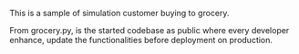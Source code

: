 This is a sample of simulation customer buying to grocery.

From grocery.py, is the started codebase as public where every developer enhance, update the functionalities before deployment on production.
